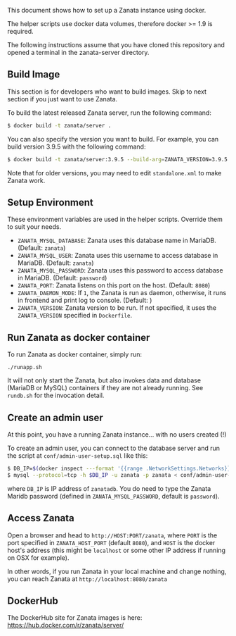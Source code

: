 This document shows how to set up a Zanata instance using docker.

The helper scripts use docker data volumes, therefore docker &gt;= 1.9
is required.

The following instructions assume that you have cloned this repository
and opened a terminal in the zanata-server directory.

## Build Image
This section is for developers who want to build images.
Skip to next section if you just want to use Zanata.

To build the latest released Zanata server, run the following command:
```sh
$ docker build -t zanata/server . 
```

You can also specify the version you want to build. For example, you can build version 3.9.5 with the following command:
```sh
$ docker build -t zanata/server:3.9.5 --build-arg=ZANATA_VERSION=3.9.5 . 
```

Note that for older versions, you may need to edit `standalone.xml` to make Zanata work.

## Setup Environment
These environment variables are used in the helper scripts.
Override them to suit your needs.

* `ZANATA_MYSQL_DATABASE`: Zanata uses this database name in MariaDB. (Default: `zanata`)
* `ZANATA_MYSQL_USER`: Zanata uses this username to access database in MariaDB. (Default: `zanata`)
* `ZANATA_MYSQL_PASSWORD`: Zanata uses this password to access database in MariaDB. (Default: `password`)
* `ZANATA_PORT`: Zanata listens on this port on the host. (Default: `8080`)
* `ZANATA_DAEMON_MODE`: If `1`, the Zanata is run as daemon, otherwise, it runs in frontend and print log to console. (Default: <empty> )
* `ZANATA_VERSION`: Zanata version to be run. If not specified, it uses the `ZANATA_VERSION` specified in `Dockerfile`.

## Run Zanata as docker container
To run Zanata as docker container, simply run:
```
./runapp.sh
```

It will not only start the Zanata, but also invokes data and database (MariaDB or MySQL) containers if they are not already running.
See `rundb.sh` for the invocation detail.


## Create an admin user

At this point, you have a running Zanata instance... with no users created (!)

To create an admin user, you can connect to the database server and run the script at `conf/admin-user-setup.sql` like this:

```sh
$ DB_IP=$(docker inspect ---format '{{range .NetworkSettings.Networks}}{{.IPAddress}}{{end}}' zanatadb)
$ mysql --protocol=tcp -h $DB_IP -u zanata -p zanata < conf/admin-user-setup.sql
```

where `DB_IP` is IP address of `zanatadb`. You do need to type the Zanata Maridb password
(defined in `ZANATA_MYSQL_PASSWORD`, default is `password`).

## Access Zanata
Open a browser and head to `http://HOST:PORT/zanata`, where `PORT` is the port specified in `ZANATA_HOST_PORT` (default `8080`), and `HOST` is the docker host's address (this might be `localhost` or some other IP address if running on OSX for example).

In other words, if you run Zanata in your local machine and change nothing,
you can reach Zanata at `http://localhost:8080/zanata`

## DockerHub

The DockerHub site for Zanata images is here:
https://hub.docker.com/r/zanata/server/
